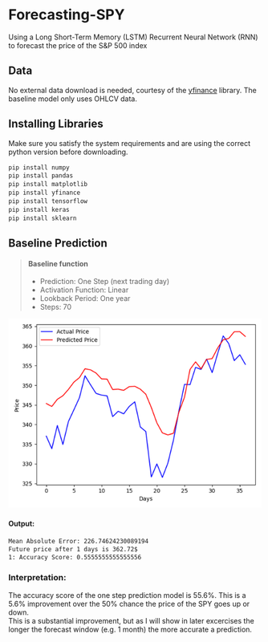# Forecasting-SPY
Using a Long Short-Term Memory (LSTM) Recurrent Neural Network (RNN) to forecast the price of the S&amp;P 500 index

## Data
No external data download is needed, courtesy of the [yfinance](https://pypi.org/project/yfinance/) library. 
The baseline model only uses OHLCV data.

## Installing Libraries
Make sure you satisfy the system requirements and are using the correct python version before downloading. 
```python
pip install numpy
pip install pandas
pip install matplotlib
pip install yfinance
pip install tensorflow
pip install keras
pip install sklearn
```

## Baseline Prediction
> #### Baseline function
> - Prediction: One Step (next trading day)
> - Activation Function: Linear 
> - Lookback Period: One year
> - Steps: 70

![one-step](https://raw.githubusercontent.com/DestrosCMC/Forecasting-SPY/main/assets/base/oneStep.png)
#### Output:
```
Mean Absolute Error: 226.74624230089194
Future price after 1 days is 362.72$
1: Accuracy Score: 0.5555555555555556
```
### Interpretation:
The accuracy score of the one step prediction model is 55.6%. This is a 5.6% improvement over the 50% chance the price of the SPY goes up or down.\
This is a substantial improvement, but as I will show in later excercises the longer the forecast window (e.g. 1 month) the more accurate a prediction.
